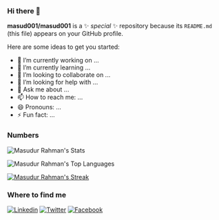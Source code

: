 ### Hi there 👋


**masud001/masud001** is a ✨ _special_ ✨ repository because its `README.md` (this file) appears on your GitHub profile.

Here are some ideas to get you started:

- 🔭 I’m currently working on ...
- 🌱 I’m currently learning ...
- 👯 I’m looking to collaborate on ...
- 🤔 I’m looking for help with ...
- 💬 Ask me about ...
- 📫 How to reach me: ...
- 😄 Pronouns: ...
- ⚡ Fun fact: ...


### Numbers
![Masudur Rahman's Stats](https://github-readme-stats.vercel.app/api?username=masud001&theme=tokyonight&show_icons=true&hide_border=true&count_private=true)

![Masudur Rahman's Top Languages](https://github-readme-stats.vercel.app/api/top-langs/?username=masud001&theme=tokyonight&show_icons=true&hide_border=true&layout=compact)

[![Masudur Rahman's Streak](https://github-readme-streak-stats.herokuapp.com?user=masud001&theme=tokyonight)](https://git.io/streak-stats)

### Where to find me

[![Linkedin](https://img.shields.io/badge/LinkedIn-0077B5?style=flat-square&logo=linkedin&logoColor=white)](https://www.linkedin.com/in/masud001/)
[![Twitter](https://img.shields.io/badge/Twitter-1DA1F2?style=flat-square&logo=twitter&logoColor=white)](https://twitter.com/Masudur10)
[![Facebook](https://img.shields.io/badge/Facebook-1877F2?style=flat-square&logo=facebook&logoColor=white)](https://www.facebook.com/masud.rahman001)
